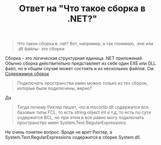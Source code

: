 ﻿---
title: "Ответ на \"Что такое сборка в .NET?\""
se.owner.user_id: 240512
se.owner.display_name: "MSDN.WhiteKnight"
se.owner.link: "https://ru.stackoverflow.com/users/240512/msdn-whiteknight"
se.answer_id: 910886
se.question_id: 910851
se.post_type: answer
se.is_accepted: True
---
<blockquote>
  <p>Что такое сборка в .net? Вот, например, я так понимаю, .exe или .dll файлы- это сборки</p>
</blockquote>

<p>Сборка - это логическая структурная единица .NET приложений. Обычно сборка действительно представляет из себя один EXE или DLL файл, но в общем случае может состоять и из нескольких файлов. См. <a href="https://docs.microsoft.com/ru-ru/dotnet/framework/app-domains/assembly-contents" rel="nofollow noreferrer">Содержимое сборок</a></p>

<blockquote>
  <p>Подключать пространства имен можно только из тех сборок, которые были подключены, верно?</p>
</blockquote>

<p>Да</p>

<blockquote>
  <p>Тогда почему Рихтер пишет, что в mscorlib.dll содержатся все базовые типы FCL, то есть string object int и т.д, то есть по сути содержится BCL, но при этом я все равно могу подключать пространство имен System.Text.RegularExpressions</p>
</blockquote>

<p>Не очень понятен вопрос. Вроде не врет Рихтер, а System.Text.RegularExpressions содержится в сборке System.dll.</p>
